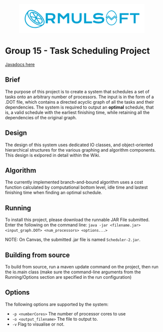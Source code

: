 
<div align="center">
<a><img style="display:inline-block;" src="./ormulsoft.png" ></a>
<br>
</div>


# Group 15 - Task Scheduling Project


[Javadocs here](https://eugene-bulog.github.io/Softeng-306-Group-15/overview-summary.html)

## Brief

The purpose of this project is to create a system that schedules a set of tasks onto an arbitrary number of processors.
The input is in the form of a .DOT file, which contains a directed acyclic graph of all the tasks and their dependencies. 
The system is required to output an **optimal** schedule, that is, a valid schedule with the earliest finishing time, while retaining all the dependencies of the original graph.

## Design

The design of this system uses dedicated IO classes, and object-oriented hierarchical structures for the various graphing and algorithm components. This design is exlpored in detail within the Wiki.

## Algorithm
The currently implemented branch-and-bound algorithm uses a cost function calculated by computational bottom level, idle time and
lastest finishing time when finding an optimal schedule.

## Running
To install this project, please download the runnable JAR File submitted.<br/> Enter the following on the command line: `java -jar <filename.jar> <input_graph.DOT> <num_processors> <options...>`

NOTE: On Canvas, the submitted .jar file is named `Scheduler-2.jar`.

## Building from source
To build from source, run a maven update command on the project, then run the io.main class (make sure the command-line arguments from the Running/Options section are specified in the run configuration)

## Options
The following options are supported by the system: 
- `-p <numberCores>`       The number of processor cores to use
- `-o <output_filename>`   The file to output to.
- `-v`                     Flag to visualise or not.


